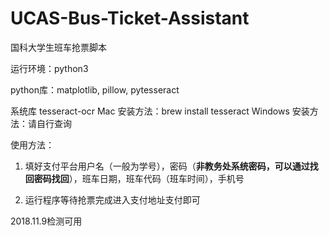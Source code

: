 # UCAS-Bus-Ticket-Assistant
国科大学生班车抢票脚本

运行环境：python3

python库：matplotlib, pillow, pytesseract

系统库 tesseract-ocr
Mac 安装方法：brew install tesseract
Windows 安装方法：请自行查询

使用方法：
1. 填好支付平台用户名（一般为学号），密码（**非教务处系统密码，可以通过找回密码找回**），班车日期，班车代码（班车时间），手机号

2. 运行程序等待抢票完成进入支付地址支付即可

2018.11.9检测可用
